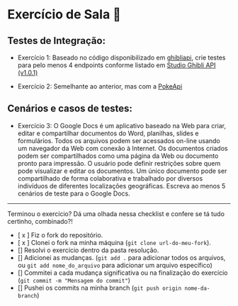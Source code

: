 # Exercício de Sala 🏫  

## Testes de Integração:

- Exercício 1: 
Baseado no código disponibilizado em [ghibliapi](https://github.com/janaipakos/ghibliapi), crie testes para pelo menos 4 endpoints conforme listado em [Studio Ghibli API (v1.0.1)](https://ghibliapi.herokuapp.com/)

- Exercício 2:
Semelhante ao anterior, mas com a [PokeApi](https://pokeapi.co/)

## Cenários e casos de testes:

- Exercício 3: 
O Google Docs é um aplicativo baseado na Web para criar, editar e compartilhar documentos do Word, planilhas, slides e formulários. Todos os arquivos podem ser acessados on-line usando um navegador da Web com conexão à Internet. Os documentos criados podem ser compartilhados como uma página da Web ou documento pronto para impressão. O usuário pode definir restrições sobre quem pode visualizar e editar os documentos. Um único documento pode ser compartilhado de forma colaborativa e trabalhado por diversos indivíduos de diferentes localizações geográficas. Escreva ao menos 5 cenários de teste para o Google Docs.

---

Terminou o exercício? Dá uma olhada nessa checklist e confere se tá tudo certinho, combinado?!

- [ x ] Fiz o fork do repositório.
- [ x ] Clonei o fork na minha máquina (`git clone url-do-meu-fork`).
- [] Resolvi o exercício dentro da pasta resolução.
- [] Adicionei as mudanças. (`git add .` para adicionar todos os arquivos, ou `git add nome_do_arquivo` para adicionar um arquivo específico)
- [] Commitei a cada mudança significativa ou na finalização do exercício (`git commit -m "Mensagem do commit"`)
- [] Pushei os commits na minha branch (`git push origin nome-da-branch`)
